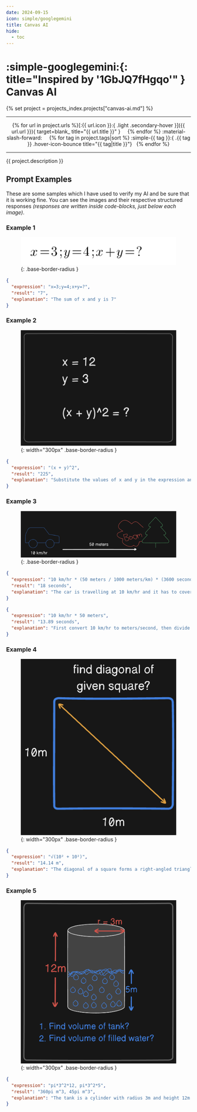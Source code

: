 ```yaml
---
date: 2024-09-15
icon: simple/googlegemini
title: Canvas AI
hide:
  - toc
---
```


# :simple-googlegemini:{: title="Inspired by '1GbJQ7fHgqo'" } Canvas AI

{% set project = projects_index.projects["canvas-ai.md"] %}

<hr>
<p align=center markdown>
{% for url in project.urls %}[:{{ url.icon }}:{ .light .secondary-hover }]({{ url.url }}){ target=blank_ title="{{ url.title }}" } &nbsp; &nbsp; {% endfor %}
:material-slash-forward: &nbsp; &nbsp;
{% for tag in project.tags|sort %} :simple-{{ tag }}:{ .{{ tag }} .hover-icon-bounce title="{{ tag|title }}"} &nbsp; {% endfor %}
</p>
<hr>

{{ project.description }}

## Prompt Examples

These are some samples which I have used to verify my AI and be sure that it is working fine. You can see the images and
their respective structured responses _(responses are written inside code-blocks, just below each image)_.

### Example 1

<figure markdown>

![expr.png](https://raw.githubusercontent.com/arv-anshul/canvas-ai/main/images/expr.png){: .base-border-radius }

</figure>

```json
{
  "expression": "x=3;y=4;x+y=?",
  "result": "7",
  "explanation": "The sum of x and y is 7"
}
```

### Example 2

<figure markdown>

![expr-new.png](https://raw.githubusercontent.com/arv-anshul/canvas-ai/main/images/expr-new.png){: width="300px" .base-border-radius }

</figure>

```json
{
  "expression": "(x + y)^2",
  "result": "225",
  "explanation": "Substitute the values of x and y in the expression and simplify using BODMAS."
}
```

### Example 3

<figure markdown>

![car-tree.png](https://raw.githubusercontent.com/arv-anshul/canvas-ai/main/images/car-tree.png){: .base-border-radius }

</figure>

```json
{
  "expression": "10 km/hr * (50 meters / 1000 meters/km) * (3600 seconds / 1 hour)",
  "result": "18 seconds",
  "explanation": "The car is travelling at 10 km/hr and it has to cover 50 meters, so we can calculate the time it takes to cover the distance."
}
```

```json
{
  "expression": "10 km/hr * 50 meters",
  "result": "13.89 seconds",
  "explanation": "First convert 10 km/hr to meters/second, then divide 50 meters by the speed to get time."
}
```

### Example 4

<figure markdown>

![square-diagonal.png](https://raw.githubusercontent.com/arv-anshul/canvas-ai/main/images/square-diagonal.png){: width="300px" .base-border-radius }

</figure>

```json
{
  "expression": "√(10² + 10²)",
  "result": "14.14 m",
  "explanation": "The diagonal of a square forms a right-angled triangle with two sides of the square. Using Pythagoras theorem, we can calculate the diagonal."
}
```

### Example 5

<figure markdown>

![water-tank.png](https://raw.githubusercontent.com/arv-anshul/canvas-ai/main/images/water-tank.png){: width="300px" .base-border-radius }

</figure>

```json
{
  "expression": "pi*3^2*12, pi*3^2*5",
  "result": "360pi m^3, 45pi m^3",
  "explanation": "The tank is a cylinder with radius 3m and height 12m. The volume of a cylinder is pi*r^2*h. The filled water is also cylindrical with radius 3m and height 5m."
}
```
